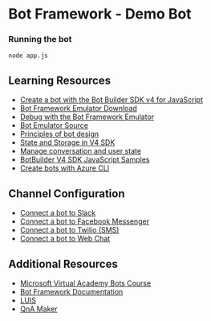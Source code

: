 # Bot Framework - Demo Bot

### Running the bot

```
node app.js
```
## Learning Resources
- [Create a bot with the Bot Builder SDK v4 for JavaScript](https://docs.microsoft.com/en-us/azure/bot-service/javascript/bot-builder-javascript-quickstart?view=azure-bot-service-4.0)
- [Bot Framework Emulator Download](https://github.com/Microsoft/BotFramework-Emulator/releases)
- [Debug with the Bot Framework Emulator](https://docs.microsoft.com/en-us/azure/bot-service/bot-service-debug-emulator?view=azure-bot-service-3.0)
- [Bot Emulator Source](https://github.com/Microsoft/BotFramework-Emulator)
- [Principles of bot design](https://docs.microsoft.com/en-us/azure/bot-service/bot-service-design-principles?view=azure-bot-service-3.0)
- [State and Storage in V4 SDK](https://docs.microsoft.com/en-us/azure/bot-service/bot-builder-storage-concept?view=azure-bot-service-4.0)
- [Manage conversation and user state](https://docs.microsoft.com/en-us/azure/bot-service/bot-builder-howto-v4-state?view=azure-bot-service-4.0&tabs=js)
- [BotBuilder V4 SDK JavaScript Samples](https://github.com/Microsoft/botbuilder-js)
- [Create bots with Azure CLI](https://docs.microsoft.com/en-us/azure/bot-service/bot-builder-tools-az-cli?view=azure-bot-service-3.0)

## Channel Configuration
- [Connect a bot to Slack](https://docs.microsoft.com/en-us/azure/bot-service/bot-service-channel-connect-slack?view=azure-bot-service-3.0)
- [Connect a bot to Facebook Messenger](https://docs.microsoft.com/en-us/azure/bot-service/bot-service-channel-connect-facebook?view=azure-bot-service-3.0)
- [Connect a bot to Twilio (SMS)](https://docs.microsoft.com/en-us/azure/bot-service/bot-service-channel-connect-twilio?view=azure-bot-service-3.0)
- [Connect a bot to Web Chat](https://docs.microsoft.com/en-us/azure/bot-service/bot-service-channel-connect-webchat?view=azure-bot-service-3.0)

## Additional Resources
- [Microsoft Virtual Academy Bots Course](http://aka.ms/botcourse)
- [Bot Framework Documentation](https://docs.botframework.com)
- [LUIS](https://luis.ai)
- [QnA Maker](https://qnamaker.ai)